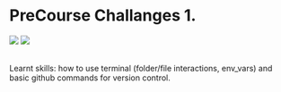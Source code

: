 PreCourse Challanges 1.
===================
<div>
<img src = https://img.shields.io/badge/%20-CommandLine%20-yellowgreen.svg>
<img src = https://img.shields.io/badge/%20-GitHub-orange.svg>
</div>
<br>

Learnt skills: how to use terminal (folder/file interactions, env_vars) and basic github commands for version control.  
